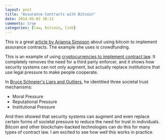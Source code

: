 ```yaml
---
layout: post
title: "Assurance Contracts with Bitcoin"
date: 2014-05-02 16:12
comments: true
categories: [law, bitcoin, link]
---
```


This is a great [article by Arianna Simpson](http://www.ariannasimpson.com/game-theory-assurance-contracts) about using bitcoin to implement assurance contracts. The example she uses is crowdfunding. 

This is an example of using [cryptocurrencies to implement contract law](/blog/2014/02/23/how-contract-law-could-become-a-form-of-computing/). It completely removes the need for a third party enforcer, and it shows how security systems can not only augment, but actually replace institutions that use legal pressure to make people cooperate.

In [Bruce Schneier's Liars and Outliers](http://amzn.com/1118143302), he identitied three societal trust mechanisms:

 - Moral Pressure
 - Reputational Pressure
 - Institutional Pressure

And then showed that security systems can augment and even replace certain forms of societal pressure to reduce the need for trust in individuals. Bitcoin and other blockchain-backed technologies can do this for many types of contract law. I am excited to see how well this works in practice.

